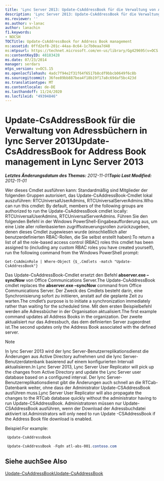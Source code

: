 ```yaml
---
title: 'Lync Server 2013: Update-CsAddressBook für die Verwaltung von Adressbüchern'
description: 'Lync Server 2013: Update-CsAddressBook für die Verwaltung von Adressbüchern.'
ms.reviewer: ''
ms.author: v-lanac
author: lanachin
f1.keywords:
- NOCSH
TOCTitle: Update-CsAddressBook for Address Book management
ms:assetid: 0ffd2ef8-201c-44aa-8c64-1c7b0eaa7d48
ms:mtpsurl: https://technet.microsoft.com/en-us/library/Gg429695(v=OCS.15)
ms:contentKeyID: 48183428
ms.date: 07/23/2014
manager: serdars
mtps_version: v=OCS.15
ms.openlocfilehash: 4adc7f94e2f31f64f6517b8cdf9bbcb0649f6c8b
ms.sourcegitcommit: 36fee89bb887bea4f18b19f17a8c69daf5bc423d
ms.translationtype: MT
ms.contentlocale: de-DE
ms.lasthandoff: 11/24/2020
ms.locfileid: "49394846"
---
```

# <a name="update-csaddressbook-for-address-book-management-in-lync-server-2013"></a><span data-ttu-id="7644b-103">Update-CsAddressBook für die Verwaltung von Adressbüchern in lync Server 2013</span><span class="sxs-lookup"><span data-stu-id="7644b-103">Update-CsAddressBook for Address Book management in Lync Server 2013</span></span>

<div data-xmlns="http://www.w3.org/1999/xhtml">

<div class="topic" data-xmlns="http://www.w3.org/1999/xhtml" data-msxsl="urn:schemas-microsoft-com:xslt" data-cs="https://msdn.microsoft.com/">

<div data-asp="https://msdn2.microsoft.com/asp">



</div>

<div id="mainSection">

<div id="mainBody"><span data-ttu-id="7644b-104">

<span> </span></span><span class="sxs-lookup"><span data-stu-id="7644b-104">

<span> </span></span></span>

<span data-ttu-id="7644b-105">_**Letztes Änderungsdatum des Themas:** 2012-11-01_</span><span class="sxs-lookup"><span data-stu-id="7644b-105">_**Topic Last Modified:** 2012-11-01_</span></span>

<span data-ttu-id="7644b-106">Wer dieses Cmdlet ausführen kann: Standardmäßig sind Mitglieder der folgenden Gruppen autorisiert, das Update-CsAddressBook-Cmdlet lokal auszuführen: RTCUniversalUserAdmins, RTCUniversalServerAdmins.</span><span class="sxs-lookup"><span data-stu-id="7644b-106">Who can run this cmdlet: By default, members of the following groups are authorized to run the Update-CsAddressBook cmdlet locally: RTCUniversalUserAdmins, RTCUniversalServerAdmins.</span></span> <span data-ttu-id="7644b-107">Führen Sie den folgenden Befehl in der Windows PowerShell-Eingabeaufforderung aus, um eine Liste aller rollenbasierten zugriffssteuerungsrollen zurückzugeben, denen dieses Cmdlet zugewiesen wurde (einschließlich aller benutzerdefinierten RBAC-Rollen, die Sie selbst erstellt haben):</span><span class="sxs-lookup"><span data-stu-id="7644b-107">To return a list of all the role-based access control (RBAC) roles this cmdlet has been assigned to (including any custom RBAC roles you have created yourself), run the following command from the Windows PowerShell prompt:</span></span>

    Get-CsAdminRole | Where-Object {$_.Cmdlets -match "Update-CsAddressBook"}

<span data-ttu-id="7644b-108">Das Update-CsAddressBook-Cmdlet ersetzt den Befehl **abserver.exe – syncNow** von Office Communications Server.</span><span class="sxs-lookup"><span data-stu-id="7644b-108">The Update-CsAddressBook cmdlet replaces the **abserver.exe –syncNow** command from Office Communications Server.</span></span> <span data-ttu-id="7644b-109">Der Zweck des Cmdlets besteht darin, eine Synchronisierung sofort zu initiieren, anstatt auf die geplante Zeit zu warten.</span><span class="sxs-lookup"><span data-stu-id="7644b-109">The cmdlet’s purpose is to initiate a synchronization immediately rather than waiting for the scheduled time.</span></span> <span data-ttu-id="7644b-110">Mit dem ersten Beispielbefehl werden alle Adressbücher in der Organisation aktualisiert.</span><span class="sxs-lookup"><span data-stu-id="7644b-110">The first example command updates all Address Books in the organization.</span></span> <span data-ttu-id="7644b-111">Der zweite aktualisiert nur das Adressbuch, das dem definierten Server zugeordnet ist.</span><span class="sxs-lookup"><span data-stu-id="7644b-111">The second updates only the Address Book associated with the defined server.</span></span>

<div>


> [!NOTE]  
> <span data-ttu-id="7644b-112">In lync Server 2013 wird der lync Server-Benutzerreplikationsdienst die Änderungen aus Active Directory aufnehmen und die lync Server-Benutzerdatenbank basierend auf einem konfigurierten Intervall aktualisieren.</span><span class="sxs-lookup"><span data-stu-id="7644b-112">In Lync Server 2013, Lync Server User Replicator will pick up the changes from Active Directory and update the Lync Server user database based on a configured interval.</span></span> <span data-ttu-id="7644b-113">Der lync Server-Benutzerreplikationsdienst gibt die Änderungen auch schnell an die RTCab-Datenbank weiter, ohne dass der Administrator Update-CSAddressBook ausführen muss.</span><span class="sxs-lookup"><span data-stu-id="7644b-113">Lync Server User Replicator will also propagate the changes to the RTCab database quickly without the administrator having to run Update-CSAddressBook.</span></span> <span data-ttu-id="7644b-114">Administratoren müssen nur Update-CSAddressBook ausführen, wenn der Download der Adressbuchdatei aktiviert ist.</span><span class="sxs-lookup"><span data-stu-id="7644b-114">Administrators will only need to run Update -CSAddressBook if the Address Book file download is enabled.</span></span>



</div>

<span data-ttu-id="7644b-115">Beispiel:</span><span class="sxs-lookup"><span data-stu-id="7644b-115">For example:</span></span>

   ```PowerShell
    Update-CsAddressBook
   ```

   ```PowerShell
    Update-CsAddressBook -Fqdn atl-abs-001.contoso.com
   ```

<div>

## <a name="see-also"></a><span data-ttu-id="7644b-116">Siehe auch</span><span class="sxs-lookup"><span data-stu-id="7644b-116">See Also</span></span>


[<span data-ttu-id="7644b-117">Update-CsAddressBook</span><span class="sxs-lookup"><span data-stu-id="7644b-117">Update-CsAddressBook</span></span>](https://docs.microsoft.com/powershell/module/skype/Update-CsAddressBook)  
  

<span data-ttu-id="7644b-118"></div>

</div>

<span> </span>

</div>

</div>

</span><span class="sxs-lookup"><span data-stu-id="7644b-118"></div>

</div>

<span> </span>

</div>

</div>

</span></span></div>

